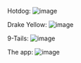 Hotdog:
![image](https://github.com/JackAndJillFell/StarTheme_Theme_Repo/assets/119034131/4181f510-22bc-4268-9905-347d6e1592bc)

Drake Yellow:
![image](https://github.com/JackAndJillFell/StarTheme_Theme_Repo/assets/119034131/eeaf9c32-2ae7-4205-962e-20123b483fa2)

9-Tails:
![image](https://github.com/JackAndJillFell/StarTheme_Theme_Repo/assets/119034131/c2ebae4f-e997-45b6-a0ea-c32e9a3ffc44)

The app:
![image](https://github.com/JackAndJillFell/StarTheme_Theme_Repo/assets/119034131/84bd4d62-31ad-41a6-944e-fc17d7380d26)

